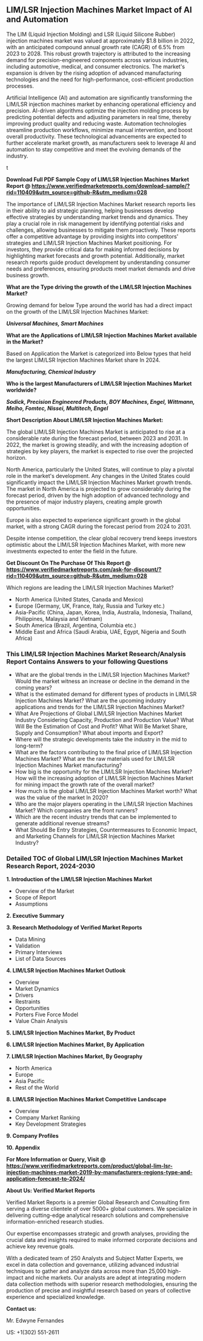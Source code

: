 <h2>LIM/LSR Injection Machines Market Impact of AI and Automation</h2><p>The LIM (Liquid Injection Molding) and LSR (Liquid Silicone Rubber) injection machines market was valued at approximately $1.8 billion in 2022, with an anticipated compound annual growth rate (CAGR) of 6.5% from 2023 to 2028. This robust growth trajectory is attributed to the increasing demand for precision-engineered components across various industries, including automotive, medical, and consumer electronics. The market's expansion is driven by the rising adoption of advanced manufacturing technologies and the need for high-performance, cost-efficient production processes.</p><p>Artificial Intelligence (AI) and automation are significantly transforming the LIM/LSR injection machines market by enhancing operational efficiency and precision. AI-driven algorithms optimize the injection molding process by predicting potential defects and adjusting parameters in real time, thereby improving product quality and reducing waste. Automation technologies streamline production workflows, minimize manual intervention, and boost overall productivity. These technological advancements are expected to further accelerate market growth, as manufacturers seek to leverage AI and automation to stay competitive and meet the evolving demands of the industry.</p>t</p><p id="" class=""><strong>Download Full PDF Sample Copy of LIM/LSR Injection Machines Market Report @ <a href="https://www.verifiedmarketreports.com/download-sample/?rid=110409&utm_source=github-R&utm_medium=028" target="_blank">https://www.verifiedmarketreports.com/download-sample/?rid=110409&utm_source=github-R&utm_medium=028</a></strong></p><p>The importance of&nbsp;LIM/LSR Injection Machines Market research reports lies in their ability to aid strategic planning, helping businesses develop effective strategies by understanding market trends and dynamics. They play a crucial role in risk management by identifying potential risks and challenges, allowing businesses to mitigate them proactively. These reports offer a competitive advantage by providing insights into competitors' strategies and LIM/LSR Injection Machines Market positioning. For investors, they provide critical data for making informed decisions by highlighting market forecasts and growth potential. Additionally, market research reports guide product development by understanding consumer needs and preferences, ensuring products meet market demands and drive business growth.</p><p><strong>What are the&nbsp;Type driving the growth of the LIM/LSR Injection Machines Market?</strong></p><p id="" class="">Growing demand for below Type around the world has had a direct impact on the growth of the LIM/LSR Injection Machines Market:</p><em><strong>Universal Machines, Smart Machines</strong></em></p><strong>What are the&nbsp;Applications&nbsp;of LIM/LSR Injection Machines Market available in the Market?</strong></p><p id="" class="">Based on Application the Market is categorized into Below types that held the largest LIM/LSR Injection Machines Market share In 2024.</p><em><strong>Manufacturing, Chemical Industry</strong></em></p><strong>Who is the largest Manufacturers of LIM/LSR Injection Machines Market worldwide?</strong></p><p><em><strong>Sodick, Precision Engineered Products, BOY Machines, Engel, Wittmann, Meiho, Fomtec, Nissei, Multitech, Engel</strong></em></p><p id="" class=""><strong>Short Description About LIM/LSR Injection Machines Market:</strong></p><p>The global LIM/LSR Injection Machines Market is anticipated to rise at a considerable rate during the forecast period, between 2023 and 2031. In 2022, the market is growing steadily, and with the increasing adoption of strategies by key players, the market is expected to rise over the projected horizon.</p><p>North America, particularly the United States, will continue to play a pivotal role in the market's development. Any changes in the United States could significantly impact the LIM/LSR Injection Machines Market growth trends. The market in North America is projected to grow considerably during the forecast period, driven by the high adoption of advanced technology and the presence of major industry players, creating ample growth opportunities.</p><p>Europe is also expected to experience significant growth in the global market, with a strong CAGR during the forecast period from 2024 to 2031.</p><p>Despite intense competition, the clear global recovery trend keeps investors optimistic about the LIM/LSR Injection Machines Market, with more new investments expected to enter the field in the future.</p><p id="" class=""><strong>Get Discount On The Purchase Of This Report @ <a href="https://www.verifiedmarketreports.com/ask-for-discount/?rid=110409&utm_source=github-R&utm_medium=028" target="_blank">https://www.verifiedmarketreports.com/ask-for-discount/?rid=110409&utm_source=github-R&utm_medium=028</a></strong></p>Which regions are leading the LIM/LSR Injection Machines Market?</p><ul><li>North America (United States, Canada and Mexico)</li><li>Europe (Germany, UK, France, Italy, Russia and Turkey etc.)</li><li>Asia-Pacific (China, Japan, Korea, India, Australia, Indonesia, Thailand, Philippines, Malaysia and Vietnam)</li><li>South America (Brazil, Argentina, Columbia etc.)</li><li>Middle East and Africa (Saudi Arabia, UAE, Egypt, Nigeria and South Africa)</li></ul><h3 id="" class="">This LIM/LSR Injection Machines Market Research/Analysis Report Contains Answers to your following Questions</h3><ul><li>What are the global trends in the LIM/LSR Injection Machines Market? Would the market witness an increase or decline in the demand in the coming years?</li><li>What is the estimated demand for different types of products in LIM/LSR Injection Machines Market? What are the upcoming industry applications and trends for the LIM/LSR Injection Machines Market?</li><li>What Are Projections of Global LIM/LSR Injection Machines Market Industry Considering Capacity, Production and Production Value? What Will Be the Estimation of Cost and Profit? What Will Be Market Share, Supply and Consumption? What about imports and Export?</li><li>Where will the strategic developments take the industry in the mid to long-term?</li><li>What are the factors contributing to the final price of LIM/LSR Injection Machines Market? What are the raw materials used for LIM/LSR Injection Machines Market manufacturing?</li><li>How big is the opportunity for the LIM/LSR Injection Machines Market? How will the increasing adoption of LIM/LSR Injection Machines Market for mining impact the growth rate of the overall market?</li><li>How much is the global LIM/LSR Injection Machines Market worth? What was the value of the market In 2020?</li><li>Who are the major players operating in the LIM/LSR Injection Machines Market? Which companies are the front runners?</li><li>Which are the recent industry trends that can be implemented to generate additional revenue streams?</li><li>What Should Be Entry Strategies, Countermeasures to Economic Impact, and Marketing Channels for LIM/LSR Injection Machines Market Industry?</li></ul><h3 id="" class="">Detailed TOC of Global LIM/LSR Injection Machines Market Research Report, 2024-2030</h3><p id="" class=""><strong>1. Introduction of the LIM/LSR Injection Machines Market</strong></p><ul><li>Overview of the Market</li><li>Scope of Report</li><li>Assumptions</li></ul><p id="" class=""><strong>2. Executive Summary</strong></p><p id="" class=""><strong>3. Research Methodology of Verified Market Reports</strong></p><ul><li>Data Mining</li><li>Validation</li><li>Primary Interviews</li><li>List of Data Sources</li></ul><p id="" class=""><strong>4. LIM/LSR Injection Machines Market Outlook</strong></p><ul><li>Overview</li><li>Market Dynamics</li><li>Drivers</li><li>Restraints</li><li>Opportunities</li><li>Porters Five Force Model</li><li>Value Chain Analysis</li></ul><p id="" class=""><strong>5. LIM/LSR Injection Machines Market, By Product</strong></p><p id="" class=""><strong>6. LIM/LSR Injection Machines Market, By Application</strong></p><p id="" class=""><strong>7. LIM/LSR Injection Machines Market, By Geography</strong></p><ul><li>North America</li><li>Europe</li><li>Asia Pacific</li><li>Rest of the World</li></ul><p id="" class=""><strong>8. LIM/LSR Injection Machines Market Competitive Landscape</strong></p><ul><li>Overview</li><li>Company Market Ranking</li><li>Key Development Strategies</li></ul><p id="" class=""><strong>9. Company Profiles</strong></p><p id="" class=""><strong>10. Appendix</strong></p><p id="" class=""><strong>For More Information or Query, Visit @ <a href="https://www.verifiedmarketreports.com/product/global-lim-lsr-injection-machines-market-2019-by-manufacturers-regions-type-and-application-forecast-to-2024/" target="_blank">https://www.verifiedmarketreports.com/product/global-lim-lsr-injection-machines-market-2019-by-manufacturers-regions-type-and-application-forecast-to-2024/</a></strong></p><p id="" class=""><strong>About Us: Verified Market Reports</strong></p><p id="" class="">Verified Market Reports is a premier Global Research and Consulting firm serving a diverse clientele of over 5000+ global customers. We specialize in delivering cutting-edge analytical research solutions and comprehensive information-enriched research studies.</p><p id="" class="">Our expertise encompasses strategic and growth analyses, providing the crucial data and insights required to make informed corporate decisions and achieve key revenue goals.</p><p id="" class="">With a dedicated team of 250 Analysts and Subject Matter Experts, we excel in data collection and governance, utilizing advanced industrial techniques to gather and analyze data across more than 25,000 high-impact and niche markets. Our analysts are adept at integrating modern data collection methods with superior research methodologies, ensuring the production of precise and insightful research based on years of collective experience and specialized knowledge.</p><p id="" class=""><strong>Contact us:</strong></p><p id="" class="">Mr. Edwyne Fernandes</p><p id="" class="">US: +1(302) 551-2611</p>
